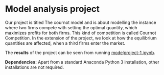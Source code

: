 # Model analysis project

Our project is titled The cournot model and is about modelling the instance where two firms compete with setting the optimal quantity, which maximizes profits for both firms. This kind of competition is called Cournot Competition. In the extension of the project, we look at how the equilibrium quantities are affected, when a third firms enter the market. 

The **results** of the project can be seen from running [modelproject-1.ipynb](modelproject.ipynb).

**Dependencies:** Apart from a standard Anaconda Python 3 installation, other installations are not required. 
